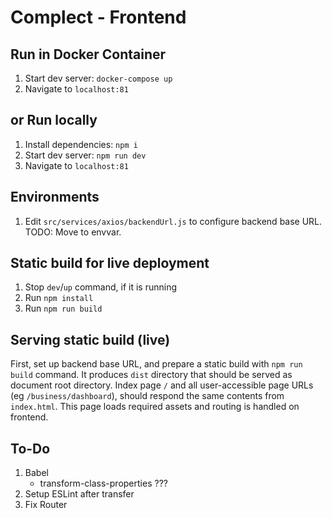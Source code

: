 # Complect - Frontend

## Run in Docker Container
1. Start dev server: `docker-compose up`
2. Navigate to `localhost:81`

## or Run locally
1. Install dependencies: `npm i`
2. Start dev server: `npm run dev`
3. Navigate to `localhost:81`



## Environments
1. Edit `src/services/axios/backendUrl.js` to configure backend base URL. TODO: Move to envvar.

## Static build for live deployment
1. Stop `dev`/`up` command, if it is running
2. Run `npm install`
3. Run `npm run build`

## Serving static build (live)

First, set up backend base URL, and prepare a static build with `npm run build` command.
It produces `dist` directory that should be served as document root directory.
Index page `/` and all user-accessible page URLs (eg `/business/dashboard`), should respond the same contents from `index.html`.
This page loads required assets and routing is handled on frontend.

## To-Do
1. Babel
	* transform-class-properties ???
2. Setup ESLint after transfer
3. Fix Router
